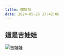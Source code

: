 ```yaml
---
title: 關於我
date: 2024-05-25 17:42:06
---
```


## 這是吉娃娃

![吉娃娃](https://truth.bahamut.com.tw/guildwiki/B/edf69f400a5b64046fa3abb0d2102e96.JPG)